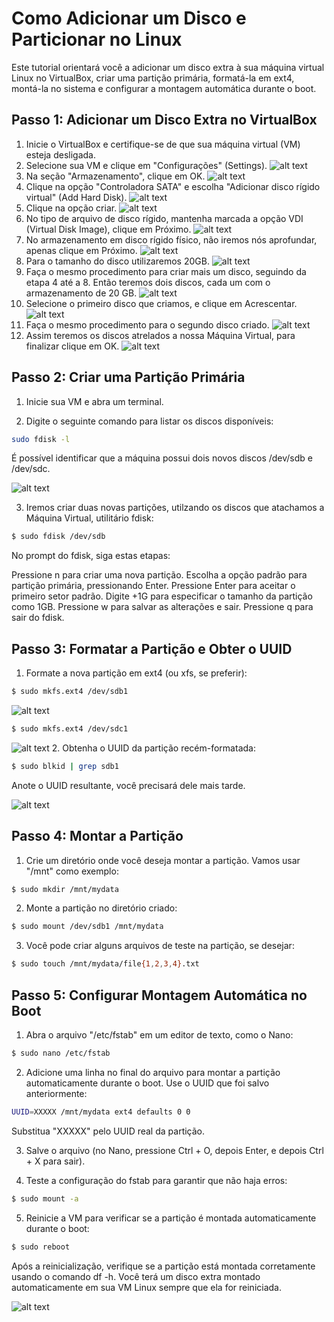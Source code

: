 # Como Adicionar um Disco e Particionar no Linux

Este tutorial orientará você a adicionar um disco extra à sua máquina virtual Linux no VirtualBox, criar uma partição primária, formatá-la em ext4, montá-la no sistema e configurar a montagem automática durante o boot.

## Passo 1: Adicionar um Disco Extra no VirtualBox

1. Inicie o VirtualBox e certifique-se de que sua máquina virtual (VM) esteja desligada.
2. Selecione sua VM e clique em "Configurações" (Settings).
![alt text](imagens/imagem1.png)
3. Na seção "Armazenamento", clique em OK.
![alt text](imagens/imagem2.png)
4. Clique na opção "Controladora SATA" e escolha "Adicionar disco rígido virtual" (Add Hard Disk).
![alt text](imagens/imagem3.png)
5. Clique na opção criar.
![alt text](imagens/imagem4.png)
6. No tipo de arquivo de disco rígido, mantenha marcada a opção VDI (Virtual Disk Image), clique em Próximo.
![alt text](imagens/imagem5.png)
7. No armazenamento em disco rígido físico, não iremos nós aprofundar, apenas clique em Próximo.
![alt text](imagens/imagem6.png)
8. Para o tamanho do disco utilizaremos 20GB.
![alt text](imagens/imagem7.png)
9. Faça o mesmo procedimento para criar mais um disco, seguindo da etapa 4 até a 8. Então teremos dois discos, cada um com o armazenamento de 20 GB.
![alt text](imagens/imagem8.png)
10. Selecione o primeiro disco que criamos, e clique em Acrescentar.
![alt text](imagens/imagem9.png)
11. Faça o mesmo procedimento para o segundo disco criado.
![alt text](imagens/imagem10.png)
12. Assim teremos os discos atrelados a nossa Máquina Virtual, para finalizar clique em OK.
![alt text](imagens/imagem11.png)

## Passo 2: Criar uma Partição Primária

1. Inicie sua VM e abra um terminal.

2. Digite o seguinte comando para listar os discos disponíveis:
```bash
sudo fdisk -l
```

É possível identificar que a máquina possui dois novos discos /dev/sdb e /dev/sdc.

![alt text](imagens/imagem12.png)

3. Iremos criar duas novas partições, utilzando os discos que atachamos a Máquina Virtual, utilitário fdisk:

```bash
$ sudo fdisk /dev/sdb
```
No prompt do fdisk, siga estas etapas:

Pressione n para criar uma nova partição.
Escolha a opção padrão para partição primária, pressionando Enter.
Pressione Enter para aceitar o primeiro setor padrão.
Digite +1G para especificar o tamanho da partição como 1GB.
Pressione w para salvar as alterações e sair.
Pressione q para sair do fdisk.

## Passo 3: Formatar a Partição e Obter o UUID

1. Formate a nova partição em ext4 (ou xfs, se preferir):

```bash
$ sudo mkfs.ext4 /dev/sdb1
```
![alt text](imagens/imagem22.png)

```bash
$ sudo mkfs.ext4 /dev/sdc1
```
![alt text](imagens/imagem23.png)
2. Obtenha o UUID da partição recém-formatada:

```bash
$ sudo blkid | grep sdb1
```

Anote o UUID resultante, você precisará dele mais tarde.

![alt text](imagens/imagem24.png)

## Passo 4: Montar a Partição

1. Crie um diretório onde você deseja montar a partição. Vamos usar "/mnt" como exemplo:

```bash
$ sudo mkdir /mnt/mydata
```
2. Monte a partição no diretório criado:

```bash
$ sudo mount /dev/sdb1 /mnt/mydata
```

3. Você pode criar alguns arquivos de teste na partição, se desejar:

```bash
$ sudo touch /mnt/mydata/file{1,2,3,4}.txt
```

## Passo 5: Configurar Montagem Automática no Boot

1. Abra o arquivo "/etc/fstab" em um editor de texto, como o Nano:

```bash
$ sudo nano /etc/fstab
```

2. Adicione uma linha no final do arquivo para montar a partição automaticamente durante o boot. Use o UUID que foi salvo anteriormente:

```bash
UUID=XXXXX /mnt/mydata ext4 defaults 0 0
```
Substitua "XXXXX" pelo UUID real da partição.

3. Salve o arquivo (no Nano, pressione Ctrl + O, depois Enter, e depois Ctrl + X para sair).

4. Teste a configuração do fstab para garantir que não haja erros:

```bash
$ sudo mount -a
```

5. Reinicie a VM para verificar se a partição é montada automaticamente durante o boot:

```bash
$ sudo reboot
```

Após a reinicialização, verifique se a partição está montada corretamente usando o comando df -h. Você terá um disco extra montado automaticamente em sua VM Linux sempre que ela for reiniciada.

![alt text](imagens/imagem25.png)
